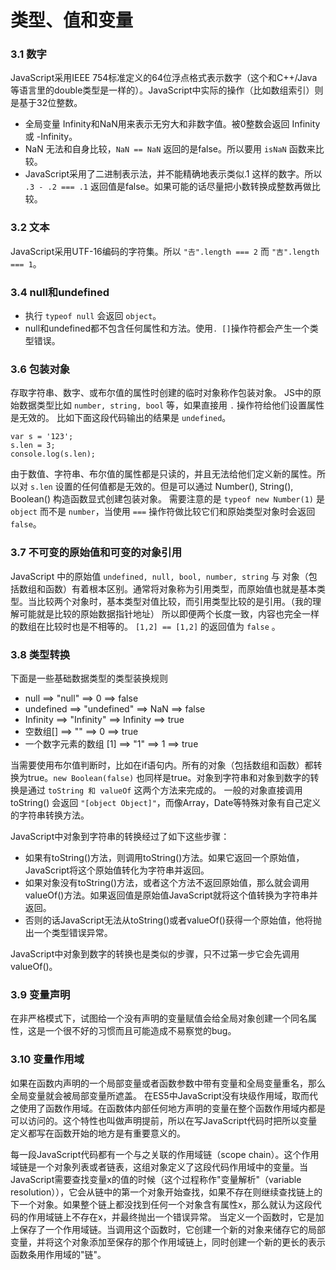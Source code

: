 类型、值和变量
=======

### 3.1 数字
JavaScript采用IEEE 754标准定义的64位浮点格式表示数字（这个和C++/Java 等语言里的double类型是一样的）。JavaScript中实际的操作（比如数组索引）则是基于32位整数。

* 全局变量 Infinity和NaN用来表示无穷大和非数字值。被0整数会返回 Infinity 或 -Infinity。
* NaN 无法和自身比较，`NaN == NaN` 返回的是false。所以要用 `isNaN` 函数来比较。
* JavaScript采用了二进制表示法，并不能精确地表示类似.1 这样的数字。所以 `.3 - .2 === .1` 返回值是false。如果可能的话尽量把小数转换成整数再做比较。

### 3.2 文本
JavaScript采用UTF-16编码的字符集。所以 `"𠮷".length === 2` 而 `"吉".length === 1`。

### 3.4 null和undefined
* 执行 `typeof null` 会返回 `object`。
* null和undefined都不包含任何属性和方法。使用`. []`操作符都会产生一个类型错误。


### 3.6 包装对象
存取字符串、数字、或布尔值的属性时创建的临时对象称作包装对象。
JS中的原始数据类型比如 `number, string, bool` 等，如果直接用 `.` 操作符给他们设置属性是无效的。 比如下面这段代码输出的结果是 `undefined`。
```
var s = '123';
s.len = 3;
console.log(s.len);
```

由于数值、字符串、布尔值的属性都是只读的，并且无法给他们定义新的属性。所以对 `s.len` 设置的任何值都是无效的。但是可以通过 Number(), String(), Boolean() 构造函数显式创建包装对象。
需要注意的是 `typeof new Number(1)` 是 `object` 而不是 `number`，当使用 `===` 操作符做比较它们和原始类型对象时会返回 `false`。

### 3.7 不可变的原始值和可变的对象引用
JavaScript 中的原始值 `undefined, null, bool, number, string` 与 对象（包括数组和函数）有着根本区别。通常将对象称为引用类型，而原始值也就是基本类型。当比较两个对象时，基本类型对值比较，而引用类型比较的是引用。（我的理解可能就是比较的原始数据指针地址）
所以即便两个长度一致，内容也完全一样的数组在比较时也是不相等的。 `[1,2] == [1,2]` 的返回值为 `false` 。

### 3.8 类型转换
下面是一些基础数据类型的类型装换规则

* null ==> "null" ==> 0 ==> false
* undefined ==> "undefined" ==> NaN ==> false
* Infinity ==> "Infinity" ==> Infinity ==> true
* 空数组[] ==> "" ==> 0 ==> true
* 一个数字元素的数组 [1] ==> "1" ==> 1 ==> true

当需要使用布尔值判断时，比如在if语句内。所有的对象（包括数组和函数）都转换为true。`new Boolean(false)` 也同样是true。对象到字符串和对象到数字的转换是通过 `toString 和 valueOf` 这两个方法来完成的。
一般的对象直接调用 toString() 会返回 `"[object Object]"`，而像Array，Date等特殊对象有自己定义的字符串转换方法。

JavaScript中对象到字符串的转换经过了如下这些步骤：
* 如果有toString()方法，则调用toString()方法。如果它返回一个原始值，JavaScript将这个原始值转化为字符串并返回。
* 如果对象没有toString()方法，或者这个方法不返回原始值，那么就会调用valueOf()方法。如果返回值是原始值JavaScript就将这个值转换为字符串并返回。
* 否则的话JavaScript无法从toString()或者valueOf()获得一个原始值，他将抛出一个类型错误异常。

JavaScript中对象到数字的转换也是类似的步骤，只不过第一步它会先调用valueOf()。

### 3.9 变量声明
在非严格模式下，试图给一个没有声明的变量赋值会给全局对象创建一个同名属性，这是一个很不好的习惯而且可能造成不易察觉的bug。

### 3.10 变量作用域
如果在函数内声明的一个局部变量或者函数参数中带有变量和全局变量重名，那么全局变量就会被局部变量所遮盖。
在ES5中JavaScript没有块级作用域，取而代之使用了函数作用域。在函数体内部任何地方声明的变量在整个函数作用域内都是可以访问的。这个特性也叫做声明提前，所以在写JavaScript代码时把所以变量定义都写在函数开始的地方是有重要意义的。

每一段JavaScript代码都有一个与之关联的作用域链（scope chain）。这个作用域链是一个对象列表或者链表，这组对象定义了这段代码作用域中的变量。当JavaScript需要查找变量x的值的时候（这个过程称作"变量解析"（variable resolution）），它会从链中的第一个对象开始查找，如果不存在则继续查找链上的下一个对象。如果整个链上都没找到任何一个对象含有属性x，那么就认为这段代码的作用域链上不存在x，并最终抛出一个错误异常。
当定义一个函数时，它是加上保存了一个作用域链。当调用这个函数时，它创建一个新的对象来储存它的局部变量，并将这个对象添加至保存的那个作用域链上，同时创建一个新的更长的表示函数条用作用域的"链"。